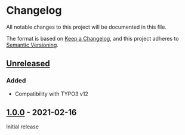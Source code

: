 # Changelog
All notable changes to this project will be documented in this file.

The format is based on [Keep a Changelog](https://keepachangelog.com/en/1.0.0/),
and this project adheres to [Semantic Versioning](https://semver.org/spec/v2.0.0.html).

## [Unreleased]

### Added
- Compatibility with TYPO3 v12

## [1.0.0] - 2021-02-16

Initial release


[Unreleased]: https://github.com/brotkrueml/typo3-matomo-optout/compare/v1.0.0...HEAD
[1.0.0]: https://github.com/brotkrueml/typo3-matomo-optout/releases/tag/v1.0.0
